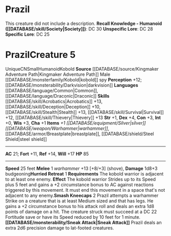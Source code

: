 ﻿---
ac: '21'
alignment: CN
all_resistance: null
burrow_speed: null
charisma: '+1'
climb_speed: null
constitution: '+3'
creature_ability:
- Hurried Retreat
- Smash Kneecaps
- Sneak Attack
creature_family: null
dexterity: '+4'
element: null
fly_speed: null
fortitude: '+11'
hp: '85'
id: '2288'
immunity: null
intelligence: '+0'
land_speed: '25'
language:
- '[[DATABASE/language/Common|Common]]'
- '[[DATABASE/language/Draconic|Draconic]]'
level: '5'
max_speed: '25'
name: Prazil
perception: '+12'
rarity: Unique
reflex: '+14'
resistance: null
rus_type_level: null
sense:
- '[[DATABASE/monsterability/Darkvision|darkvision]]'
size: Small
skill:
- '[[DATABASE/skill/Acrobatics|Acrobatics]] +13'
- '[[DATABASE/skill/Deception|Deception]] +10'
- '[[DATABASE/skill/Stealth|Stealth]] +13'
- '[[DATABASE/skill/Survival|Survival]] +12'
- '[[DATABASE/skill/Thievery|Thievery]] +13'
source: '[[DATABASE/source/Kingmaker Adventure Path|Kingmaker Adventure Path]]'
speed:
- 25 feet
spell: null
strength: '+1'
strength_req: '1'
strongest_save:
- Will
swim_speed: null
trait:
- '[[DATABASE/trait/Humanoid|Humanoid]]'
- '[[DATABASE/trait/Kobold|Kobold]]'
- '[[DATABASE/trait/Unique|Unique]]'
type: Creature
vision: Darkvision
weakest_save:
- Fortitude
weakness: null
will: '+17'
wisdom: '+3'

---
# Prazil

This creature did not include a description.
**Recall Knowledge - Humanoid ([[DATABASE/skill/Society|Society]])**: DC 30
**Unspecific Lore**: DC 28
**Specific Lore**: DC 25

# Prazil<span class="item-type">Creature 5</span>

<span class="trait-unique item-trait">Unique</span><span class="trait-alignment item-trait">CN</span><span class="trait-size item-trait">Small</span><span class="item-trait">Humanoid</span><span class="item-trait">Kobold</span>
**Source** [[DATABASE/source/Kingmaker Adventure Path|Kingmaker Adventure Path]]
Male [[DATABASE/monsterfamily/Kobold|kobold]] spy
**Perception** +12; [[DATABASE/monsterability/Darkvision|darkvision]]
**Languages** [[DATABASE/language/Common|Common]], [[DATABASE/language/Draconic|Draconic]]
**Skills** [[DATABASE/skill/Acrobatics|Acrobatics]] +13, [[DATABASE/skill/Deception|Deception]] +10, [[DATABASE/skill/Stealth|Stealth]] +13, [[DATABASE/skill/Survival|Survival]] +12, [[DATABASE/skill/Thievery|Thievery]] +13
**Str** +1, **Dex** +4, **Con** +3, **Int** +0, **Wis** +3, **Cha** +1
**Items** _+1 [[DATABASE/equipment/Silver|silver]] [[DATABASE/weapon/Warhammer|warhammer]]_, [[DATABASE/armor/Breastplate|breastplate]], [[DATABASE/shield/Steel Shield|steel shield]]

---
**AC** 21; **Fort** +11, **Ref** +14, **Will** +17
**HP** 85

---
**Speed** 25 feet
<span class="in-box-ability">**Melee** <span class="action-icon">1</span> _warhammer_ +13 [+8/+3] (shove), **Damage** 1d8+3 budgeoning</span><span class="in-box-ability">**Hurried Retreat** <span class="action-icon">1</span> **Requirements** The kobold warrior is adjacent to at least one enemy. **Effect** The kobold warrior Strides up to its Speed plus 5 feet and gains a +2 circumstance bonus to AC against reactions triggered by this movement. It must end this movement in a space that's not adjacent to any enemy.</span><span class="in-box-ability">**Smash Kneecaps** <span class="action-icon">2</span> Prazil attempts a warhammer Strike on a creature that is at least Medium sized and that has legs. He gains a +2 circumstance bonus to his attack roll and deals an extra 1d8 points of damage on a hit. The creature struck must succeed at a DC 22 Fortitude save or have its Speed reduced by 10 feet for 1 minute.</span><span class="in-box-ability">**[[DATABASE/monsterability/Sneak Attack|Sneak Attack]]** Prazil deals an extra 2d6 precision damage to lat-footed creatures.</span>